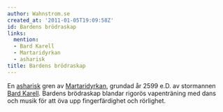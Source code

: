 ```yaml
---
author: Wahnstrom.se
created_at: '2011-01-05T19:09:58Z'
id: Bardens brödraskap
links:
  mention:
  - Bard Karell
  - Martaridyrkan
  - asharisk
title: Bardens brödraskap
---
```


En [asharisk] gren av [Martaridyrkan], grundad år 2599 e.D. av stormannen [Bard Karell]. Bardens
brödraskap blandar rigorös vapenträning med dans och musik för att öva upp fingerfärdighet och
rörlighet.

  [asharisk]: asharisk
  [Martaridyrkan]: Martaridyrkan
  [Bard Karell]: Bard_Karell